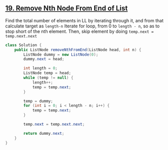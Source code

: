 ## [19. Remove Nth Node From End of List](https://leetcode.com/problems/remove-nth-node-from-end-of-list/)

Find the total number of elements in LL by iterating through it, and from that calculate target as `length-n`
Iterate for loop, from 0 to `length - n`, so as to stop short of the nth element.
Then, skip element by doing `temp.next = temp.next.next`
```java
class Solution {
    public ListNode removeNthFromEnd(ListNode head, int n) {
        ListNode dummy = new ListNode(0);
        dummy.next = head;

        int length = 0;
        ListNode temp = head;
        while (temp != null) {
            length++;
            temp = temp.next;
        }

        temp = dummy;
        for (int i = 0; i < length - n; i++) {
            temp = temp.next;
        }

        temp.next = temp.next.next;

        return dummy.next;
    }
}

```

